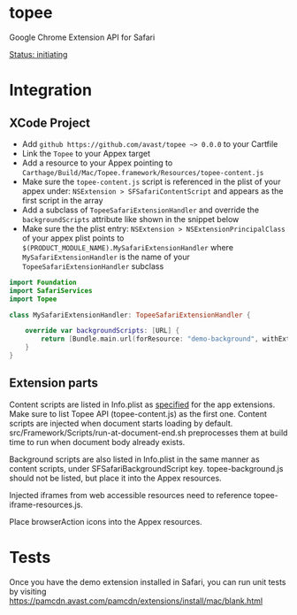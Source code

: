 topee
=====
Google Chrome Extension API for Safari 

[Status: initiating](http://htmlpreview.github.io/?https://github.com/avast/topee/blob/master/api.html)

Integration
====

XCode Project
-------------

- Add `github https://github.com/avast/topee ~> 0.0.0` to your Cartfile
- Link the `Topee` to your Appex target
- Add a resource to your Appex pointing to `Carthage/Build/Mac/Topee.framework/Resources/topee-content.js`
- Make sure the `topee-content.js` script is referenced in the plist of your appex under: `NSExtension > SFSafariContentScript` and appears as the first script in the array
- Add a subclass of `TopeeSafariExtensionHandler` and override the `backgroundScripts` attribute like shown in the snippet below
- Make sure the the plist entry: `NSExtension > NSExtensionPrincipalClass` of your appex plist points to `$(PRODUCT_MODULE_NAME).MySafariExtensionHandler` where `MySafariExtensionHandler` is the name of your `TopeeSafariExtensionHandler` subclass

```swift
import Foundation
import SafariServices
import Topee

class MySafariExtensionHandler: TopeeSafariExtensionHandler {

    override var backgroundScripts: [URL] {
        return [Bundle.main.url(forResource: "demo-background", withExtension: "js")!]
    }
}
```

Extension parts
---------------

Content scripts are listed in Info.plist as [specified](https://developer.apple.com/documentation/safariservices/safari_app_extensions/injecting_a_script_into_a_webpage) for the app extensions.
Make sure to list Topee API (topee-content.js) as the first one.
Content scripts are injected when document starts loading by default. src/Framework/Scripts/run-at-document-end.sh preprocesses them at build time to run when document body already exists.

Background scripts are also listed in Info.plist in the same manner as content scripts, under SFSafariBackgroundScript key.
topee-background.js should not be listed, but place it into the Appex resources.

Injected iframes from web accessible resources need to reference topee-iframe-resources.js.

Place browserAction icons into the Appex resources.

Tests
====

Once you have the demo extension installed in Safari, you can run unit tests by visiting https://pamcdn.avast.com/pamcdn/extensions/install/mac/blank.html
